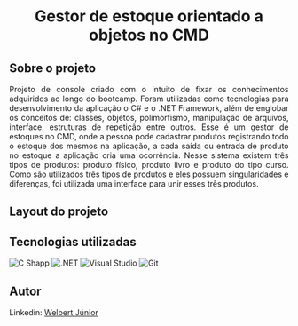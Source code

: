 <div align="center">
  <h1>Gestor de estoque orientado a objetos no CMD</h1>
  </div>

## Sobre o projeto

<p align="justify">
Projeto de console criado com o intuito de fixar os conhecimentos adquiridos ao longo do bootcamp. Foram utilizadas como tecnologias para desenvolvimento da aplicação o C# e  o .NET Framework, além de englobar os conceitos de: classes, objetos, polimorfismo, manipulação de arquivos, interface, estruturas de repetição entre outros. Esse é um gestor de estoques no CMD, onde a pessoa pode cadastrar produtos registrando todo o estoque dos mesmos na aplicação, a cada saída ou entrada de produto no estoque a aplicação cria uma ocorrência. Nesse sistema existem três tipos de produtos: produto físico, produto livro e produto do tipo curso. Como são utilizados três tipos de produtos e eles possuem singularidades e diferenças, foi utilizada uma interface para unir esses três produtos.</p>

## Layout do projeto


## Tecnologias utilizadas
<img alt="C Shapp" src="https://img.shields.io/badge/C%23-239120?style=for-the-badge&logo=c-sharp&logoColor=white"/> <img alt=".NET" src="https://img.shields.io/badge/.NET-512BD4?style=for-the-badge&logo=dotnet&logoColor=white"/> <img alt="Visual Studio" src="https://img.shields.io/badge/Visual%20Studio-5C2D91.svg?style=for-the-badge&logo=visual-studio&logoColor=white"/> <img alt="Git" src="https://img.shields.io/badge/git-%23F05033.svg?style=for-the-badge&logo=git&logoColor=white"/>

## Autor
  Linkedin: [Welbert Júnior](https://www.linkedin.com/in/welbert-junior-2458b4167/)
